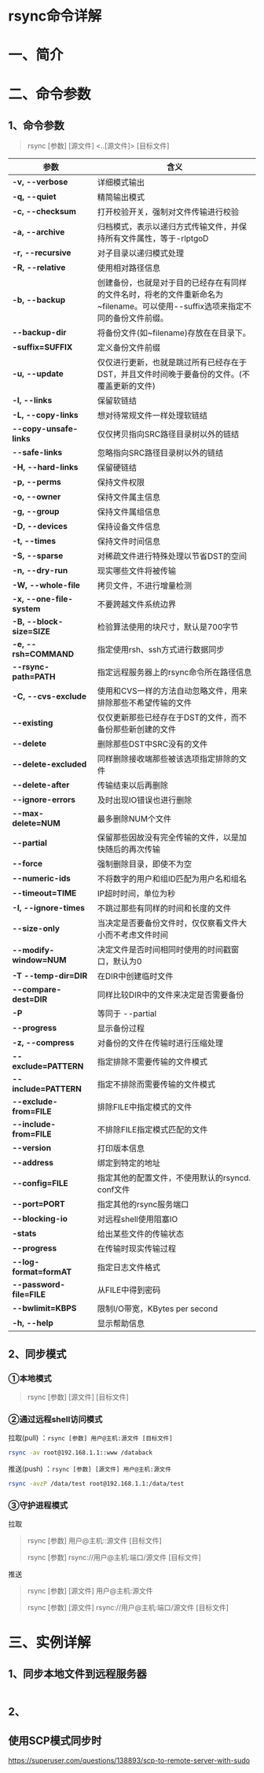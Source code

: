 # rsync命令详解

# 一、简介





# 二、命令参数

## 1、命令参数

>  rsync [参数] [源文件] <..[源文件]> [目标文件]

| 参数            | 含义                                                 |
| -------------- | ------------------------------------------------------------ |
| **-v, --verbose** | 详细模式输出 |
| **-q, --quiet** | 精简输出模式 |
| **-c, --checksum** | 打开校验开关，强制对文件传输进行校验 |
| **-a, --archive** | 归档模式，表示以递归方式传输文件，并保持所有文件属性，等于-rlptgoD |
| **-r, --recursive** | 对子目录以递归模式处理 |
| **-R, --relative** | 使用相对路径信息 |
| **-b, --backup** | 创建备份，也就是对于目的已经存在有同样的文件名时，将老的文件重新命名为~filename。可以使用--suffix选项来指定不同的备份文件前缀。 |
| **--backup-dir** | 将备份文件(如~filename)存放在在目录下。 |
| **-suffix=SUFFIX** | 定义备份文件前缀 |
| **-u, --update** | 仅仅进行更新，也就是跳过所有已经存在于DST，并且文件时间晚于要备份的文件。(不覆盖更新的文件) |
| **-l, --links** | 保留软链结 |
| **-L, --copy-links** | 想对待常规文件一样处理软链结 |
| **--copy-unsafe-links** | 仅仅拷贝指向SRC路径目录树以外的链结 |
| **--safe-links** | 忽略指向SRC路径目录树以外的链结 |
| **-H, --hard-links** | 保留硬链结 |
| **-p, --perms** | 保持文件权限 |
| **-o, --owner** | 保持文件属主信息 |
| **-g, --group** | 保持文件属组信息 |
| **-D, --devices** | 保持设备文件信息 |
| **-t, --times** | 保持文件时间信息 |
| **-S, --sparse** | 对稀疏文件进行特殊处理以节省DST的空间 |
| **-n, --dry-run** | 现实哪些文件将被传输 |
| **-W, --whole-file** | 拷贝文件，不进行增量检测 |
| **-x, --one-file-system** | 不要跨越文件系统边界 |
| **-B, --block-size=SIZE** | 检验算法使用的块尺寸，默认是700字节 |
| **-e, --rsh=COMMAND** | 指定使用rsh、ssh方式进行数据同步 |
| **--rsync-path=PATH** | 指定远程服务器上的rsync命令所在路径信息 |
| **-C, --cvs-exclude** | 使用和CVS一样的方法自动忽略文件，用来排除那些不希望传输的文件 |
| **--existing** | 仅仅更新那些已经存在于DST的文件，而不备份那些新创建的文件 |
| **--delete** | 删除那些DST中SRC没有的文件 |
| **--delete-excluded** | 同样删除接收端那些被该选项指定排除的文件 |
| **--delete-after** | 传输结束以后再删除 |
| **--ignore-errors** | 及时出现IO错误也进行删除 |
| **--max-delete=NUM** | 最多删除NUM个文件 |
| **--partial** | 保留那些因故没有完全传输的文件，以是加快随后的再次传输 |
| **--force** | 强制删除目录，即使不为空 |
| **--numeric-ids** | 不将数字的用户和组ID匹配为用户名和组名 |
| **--timeout=TIME** | IP超时时间，单位为秒 |
| **-I, --ignore-times** | 不跳过那些有同样的时间和长度的文件 |
| **--size-only** | 当决定是否要备份文件时，仅仅察看文件大小而不考虑文件时间 |
| **--modify-window=NUM** | 决定文件是否时间相同时使用的时间戳窗口，默认为0 |
| **-T --temp-dir=DIR** | 在DIR中创建临时文件 |
| **--compare-dest=DIR** | 同样比较DIR中的文件来决定是否需要备份 |
| **-P** | 等同于 --partial |
| **--progress** | 显示备份过程 |
| **-z, --compress** | 对备份的文件在传输时进行压缩处理 |
| **--exclude=PATTERN** | 指定排除不需要传输的文件模式 |
| **--include=PATTERN** | 指定不排除而需要传输的文件模式 |
| **--exclude-from=FILE** | 排除FILE中指定模式的文件 |
| **--include-from=FILE** | 不排除FILE指定模式匹配的文件 |
| **--version** | 打印版本信息 |
| **--address** | 绑定到特定的地址 |
| **--config=FILE** | 指定其他的配置文件，不使用默认的rsyncd.                           conf文件 |
| **--port=PORT** | 指定其他的rsync服务端口 |
| **--blocking-io** | 对远程shell使用阻塞IO |
| **-stats** | 给出某些文件的传输状态 |
| **--progress** | 在传输时现实传输过程 |
| **--log-format=formAT** | 指定日志文件格式 |
| **--password-file=FILE** | 从FILE中得到密码 |
| **--bwlimit=KBPS** | 限制I/O带宽，KBytes per second |
| **-h, --help** | 显示帮助信息 |

## 2、同步模式

### ①本地模式

> rsync [参数] [源文件] [目标文件]

### ②通过远程shell访问模式

拉取(pull) ：`rsync [参数] 用户@主机:源文件 [目标文件]`

```bash
rsync -av root@192.168.1.1::www /databack
```

推送(push) ：`rsync [参数] [源文件] 用户@主机:源文件`

```bash
rsync -avzP /data/test root@192.168.1.1:/data/test 
```

### ③守护进程模式

拉取 

> rsync [参数] 用户@主机::源文件 [目标文件]
>
> rsync [参数] rsync://用户@主机:端口/源文件 [目标文件]

推送 

> rsync [参数] [源文件] 用户@主机:源文件
>
> rsync [参数] [源文件] rsync://用户@主机:端口/源文件 [目标文件]

# 三、实例详解

## 1、同步本地文件到远程服务器

```bash

```

## 2、



## 使用SCP模式同步时

https://superuser.com/questions/138893/scp-to-remote-server-with-sudo






